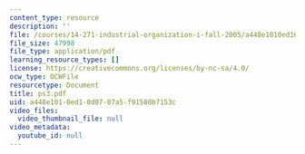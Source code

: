 ```yaml
---
content_type: resource
description: ''
file: /courses/14-271-industrial-organization-i-fall-2005/a448e1010ed10d0707a5f91580b7153c_ps3.pdf
file_size: 47998
file_type: application/pdf
learning_resource_types: []
license: https://creativecommons.org/licenses/by-nc-sa/4.0/
ocw_type: OCWFile
resourcetype: Document
title: ps3.pdf
uid: a448e101-0ed1-0d07-07a5-f91580b7153c
video_files:
  video_thumbnail_file: null
video_metadata:
  youtube_id: null
---
```

